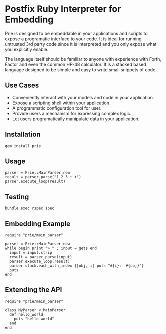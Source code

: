Postfix Ruby Interpreter for Embedding
======================================

Prie is designed to be embeddable in your applications and scripts to expose
a programatic interface to your code.  It is ideal for running untrusted 3rd
party code since it is interpreted and you only expose what you explicitly
enable.

The language itself should be familiar to anyone with experience with Forth,
Factor and even the common HP-48 calculator.  It is a stacked based language
designed to be simple and easy to write small snippets of code.

Use Cases
---------

- Conveniently interact with your models and code in your application.
- Expose a scripting shell within your application.
- A programmatic configuration tool for user.
- Provide users a mechanism for expressing complex logic.
- Let users programatically manipulate data in your application.

Installation
------------

    gem install prie

Usage
-----

    parser = Prie::MainParser.new
    result = parser.parse("1 2 3 + +")
    parser.execute_loop(result)

Testing
-------

    bundle exec rspec spec


Embedding Example
-----------------

    require "prie/main_parser"

    parser = Prie::MainParser.new
    while begin print "> " ; input = gets end
      input = input.strip
      result = parser.parse(input)
      parser.execute_loop(result)
      parser.stack.each_with_index {|obj, i| puts "#{i}:  #{obj}"}
      puts
    end 

Extending the API
-----------------

    require "prie/main_parser"

    class MyParser < MainParser
      def hello_world
        puts "hello world"
      end
    end